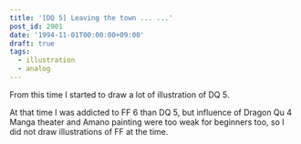 ```yaml
---
title: '[DQ 5] Leaving the town ... ...'
post_id: 2901
date: '1994-11-01T00:00:00+09:00'
draft: true
tags:
  - illustration
  - analog
---
```


From this time I started to draw a lot of illustration of DQ 5.

At that time I was addicted to FF 6 than DQ 5, but influence of Dragon Qu 4 Manga theater and Amano painting were too weak for beginners too, so I did not draw illustrations of FF at the time.
